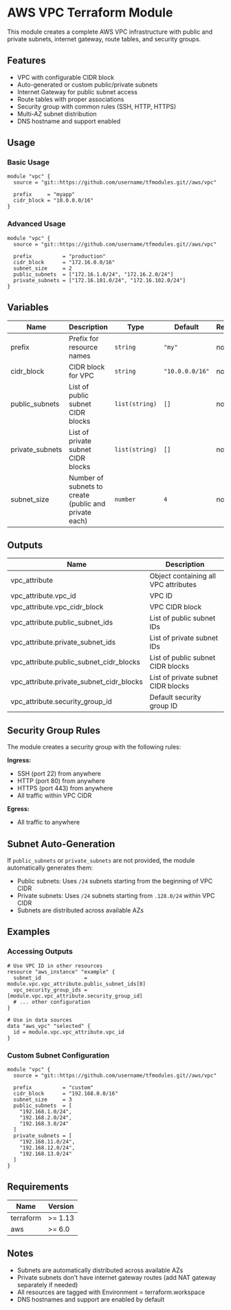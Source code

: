 # AWS VPC Terraform Module

This module creates a complete AWS VPC infrastructure with public and private subnets, internet gateway, route tables, and security groups.

## Features

- VPC with configurable CIDR block
- Auto-generated or custom public/private subnets
- Internet Gateway for public subnet access
- Route tables with proper associations
- Security group with common rules (SSH, HTTP, HTTPS)
- Multi-AZ subnet distribution
- DNS hostname and support enabled

## Usage

### Basic Usage

```hcl
module "vpc" {
  source = "git::https://github.com/username/tfmodules.git//aws/vpc"
  
  prefix     = "myapp"
  cidr_block = "10.0.0.0/16"
}
```

### Advanced Usage

```hcl
module "vpc" {
  source = "git::https://github.com/username/tfmodules.git//aws/vpc"
  
  prefix          = "production"
  cidr_block      = "172.16.0.0/16"
  subnet_size     = 2
  public_subnets  = ["172.16.1.0/24", "172.16.2.0/24"]
  private_subnets = ["172.16.101.0/24", "172.16.102.0/24"]
}
```

## Variables

| Name | Description | Type | Default | Required |
|------|-------------|------|---------|----------|
| prefix | Prefix for resource names | `string` | `"my"` | no |
| cidr_block | CIDR block for VPC | `string` | `"10.0.0.0/16"` | no |
| public_subnets | List of public subnet CIDR blocks | `list(string)` | `[]` | no |
| private_subnets | List of private subnet CIDR blocks | `list(string)` | `[]` | no |
| subnet_size | Number of subnets to create (public and private each) | `number` | `4` | no |

## Outputs

| Name | Description |
|------|-------------|
| vpc_attribute | Object containing all VPC attributes |
| vpc_attribute.vpc_id | VPC ID |
| vpc_attribute.vpc_cidr_block | VPC CIDR block |
| vpc_attribute.public_subnet_ids | List of public subnet IDs |
| vpc_attribute.private_subnet_ids | List of private subnet IDs |
| vpc_attribute.public_subnet_cidr_blocks | List of public subnet CIDR blocks |
| vpc_attribute.private_subnet_cidr_blocks | List of private subnet CIDR blocks |
| vpc_attribute.security_group_id | Default security group ID |

## Security Group Rules

The module creates a security group with the following rules:

**Ingress:**

- SSH (port 22) from anywhere
- HTTP (port 80) from anywhere  
- HTTPS (port 443) from anywhere
- All traffic within VPC CIDR

**Egress:**

- All traffic to anywhere

## Subnet Auto-Generation

If `public_subnets` or `private_subnets` are not provided, the module automatically generates them:

- Public subnets: Uses `/24` subnets starting from the beginning of VPC CIDR
- Private subnets: Uses `/24` subnets starting from `.128.0/24` within VPC CIDR
- Subnets are distributed across available AZs

## Examples

### Accessing Outputs

```hcl
# Use VPC ID in other resources
resource "aws_instance" "example" {
  subnet_id              = module.vpc.vpc_attribute.public_subnet_ids[0]
  vpc_security_group_ids = [module.vpc.vpc_attribute.security_group_id]
  # ... other configuration
}

# Use in data sources
data "aws_vpc" "selected" {
  id = module.vpc.vpc_attribute.vpc_id
}
```

### Custom Subnet Configuration

```hcl
module "vpc" {
  source = "git::https://github.com/username/tfmodules.git//aws/vpc"
  
  prefix          = "custom"
  cidr_block      = "192.168.0.0/16"
  subnet_size     = 3
  public_subnets  = [
    "192.168.1.0/24",
    "192.168.2.0/24", 
    "192.168.3.0/24"
  ]
  private_subnets = [
    "192.168.11.0/24",
    "192.168.12.0/24",
    "192.168.13.0/24"
  ]
}
```

## Requirements

| Name | Version |
|------|---------|
| terraform | >= 1.13 |
| aws | >= 6.0 |

## Notes

- Subnets are automatically distributed across available AZs
- Private subnets don't have internet gateway routes (add NAT gateway separately if needed)
- All resources are tagged with Environment = terraform.workspace
- DNS hostnames and support are enabled by default
